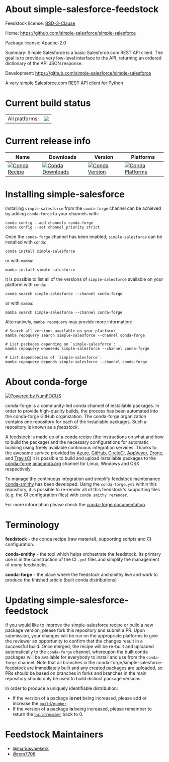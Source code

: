 About simple-salesforce-feedstock
=================================

Feedstock license: [BSD-3-Clause](https://github.com/conda-forge/simple-salesforce-feedstock/blob/main/LICENSE.txt)

Home: https://github.com/simple-salesforce/simple-salesforce

Package license: Apache-2.0

Summary: Simple Salesforce is a basic Salesforce.com REST API client. The goal is to provide a very low-level interface to the API, returning an ordered dictionary of the API JSON response.

Development: https://github.com/simple-salesforce/simple-salesforce

A very simple Salesforce.com REST API client for Python

Current build status
====================


<table><tr><td>All platforms:</td>
    <td>
      <a href="https://dev.azure.com/conda-forge/feedstock-builds/_build/latest?definitionId=5825&branchName=main">
        <img src="https://dev.azure.com/conda-forge/feedstock-builds/_apis/build/status/simple-salesforce-feedstock?branchName=main">
      </a>
    </td>
  </tr>
</table>

Current release info
====================

| Name | Downloads | Version | Platforms |
| --- | --- | --- | --- |
| [![Conda Recipe](https://img.shields.io/badge/recipe-simple--salesforce-green.svg)](https://anaconda.org/conda-forge/simple-salesforce) | [![Conda Downloads](https://img.shields.io/conda/dn/conda-forge/simple-salesforce.svg)](https://anaconda.org/conda-forge/simple-salesforce) | [![Conda Version](https://img.shields.io/conda/vn/conda-forge/simple-salesforce.svg)](https://anaconda.org/conda-forge/simple-salesforce) | [![Conda Platforms](https://img.shields.io/conda/pn/conda-forge/simple-salesforce.svg)](https://anaconda.org/conda-forge/simple-salesforce) |

Installing simple-salesforce
============================

Installing `simple-salesforce` from the `conda-forge` channel can be achieved by adding `conda-forge` to your channels with:

```
conda config --add channels conda-forge
conda config --set channel_priority strict
```

Once the `conda-forge` channel has been enabled, `simple-salesforce` can be installed with `conda`:

```
conda install simple-salesforce
```

or with `mamba`:

```
mamba install simple-salesforce
```

It is possible to list all of the versions of `simple-salesforce` available on your platform with `conda`:

```
conda search simple-salesforce --channel conda-forge
```

or with `mamba`:

```
mamba search simple-salesforce --channel conda-forge
```

Alternatively, `mamba repoquery` may provide more information:

```
# Search all versions available on your platform:
mamba repoquery search simple-salesforce --channel conda-forge

# List packages depending on `simple-salesforce`:
mamba repoquery whoneeds simple-salesforce --channel conda-forge

# List dependencies of `simple-salesforce`:
mamba repoquery depends simple-salesforce --channel conda-forge
```


About conda-forge
=================

[![Powered by
NumFOCUS](https://img.shields.io/badge/powered%20by-NumFOCUS-orange.svg?style=flat&colorA=E1523D&colorB=007D8A)](https://numfocus.org)

conda-forge is a community-led conda channel of installable packages.
In order to provide high-quality builds, the process has been automated into the
conda-forge GitHub organization. The conda-forge organization contains one repository
for each of the installable packages. Such a repository is known as a *feedstock*.

A feedstock is made up of a conda recipe (the instructions on what and how to build
the package) and the necessary configurations for automatic building using freely
available continuous integration services. Thanks to the awesome service provided by
[Azure](https://azure.microsoft.com/en-us/services/devops/), [GitHub](https://github.com/),
[CircleCI](https://circleci.com/), [AppVeyor](https://www.appveyor.com/),
[Drone](https://cloud.drone.io/welcome), and [TravisCI](https://travis-ci.com/)
it is possible to build and upload installable packages to the
[conda-forge](https://anaconda.org/conda-forge) [anaconda.org](https://anaconda.org/)
channel for Linux, Windows and OSX respectively.

To manage the continuous integration and simplify feedstock maintenance
[conda-smithy](https://github.com/conda-forge/conda-smithy) has been developed.
Using the ``conda-forge.yml`` within this repository, it is possible to re-render all of
this feedstock's supporting files (e.g. the CI configuration files) with ``conda smithy rerender``.

For more information please check the [conda-forge documentation](https://conda-forge.org/docs/).

Terminology
===========

**feedstock** - the conda recipe (raw material), supporting scripts and CI configuration.

**conda-smithy** - the tool which helps orchestrate the feedstock.
                   Its primary use is in the construction of the CI ``.yml`` files
                   and simplify the management of *many* feedstocks.

**conda-forge** - the place where the feedstock and smithy live and work to
                  produce the finished article (built conda distributions)


Updating simple-salesforce-feedstock
====================================

If you would like to improve the simple-salesforce recipe or build a new
package version, please fork this repository and submit a PR. Upon submission,
your changes will be run on the appropriate platforms to give the reviewer an
opportunity to confirm that the changes result in a successful build. Once
merged, the recipe will be re-built and uploaded automatically to the
`conda-forge` channel, whereupon the built conda packages will be available for
everybody to install and use from the `conda-forge` channel.
Note that all branches in the conda-forge/simple-salesforce-feedstock are
immediately built and any created packages are uploaded, so PRs should be based
on branches in forks and branches in the main repository should only be used to
build distinct package versions.

In order to produce a uniquely identifiable distribution:
 * If the version of a package **is not** being increased, please add or increase
   the [``build/number``](https://docs.conda.io/projects/conda-build/en/latest/resources/define-metadata.html#build-number-and-string).
 * If the version of a package **is** being increased, please remember to return
   the [``build/number``](https://docs.conda.io/projects/conda-build/en/latest/resources/define-metadata.html#build-number-and-string)
   back to 0.

Feedstock Maintainers
=====================

* [@mariusvniekerk](https://github.com/mariusvniekerk/)
* [@rxm7706](https://github.com/rxm7706/)


